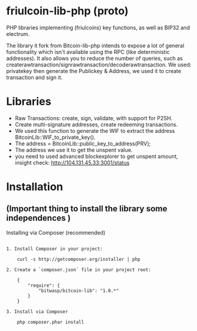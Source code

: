 friulcoin-lib-php (proto)
===============


PHP libraries implementing (friulcoins) key functions, as well as BIP32 and electrum.

The library it fork from Bitcoin-lib-php intends to expose a lot of general functionality which isn't 
available using the RPC (like deterministic addresses). 
It also allows you to reduce the number of queries,
such as createrawtransaction/signrawtransaction/decoderawtransaction. 
We used: privatekey then generate the Publickey & Address, we used it to create transaction and sign it.


Libraries
=========


- Raw Transactions: create, sign, validate, with support for P2SH. 
- Create multi-signature addresses, create redeeming transactions. 
- We used this function to generate the WIF to extract the address BitcoinLib::WIF_to_private_key().
- The address = BitcoinLib::public_key_to_address(PRV);
- The address we use it to get the unspent value. 
- you need to used advanced blockexplorer to get unspent amount, insight 
	check: http://104.131.45.33:3001/status

Installation  
============
(Important thing to install the library some independences )
------------------------------------------------------------

Installing via Composer (recommended)
~~~~~~~~~~~~~~~~~~~~~~~~~~~~~~~~~~~~~

1. Install Composer in your project:

    curl -s http://getcomposer.org/installer | php

2. Create a `composer.json` file in your project root:

    {
        "require": {
            "bitwasp/bitcoin-lib": "1.0.*"
        }
    }

3. Install via Composer

    php composer.phar install




